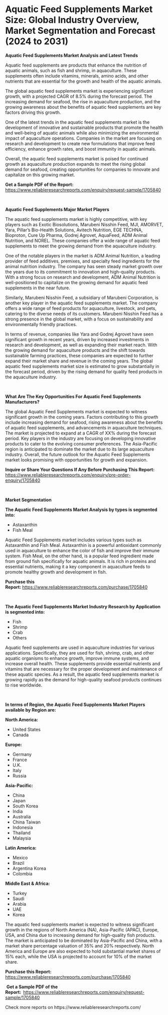 <p><h1>Aquatic Feed Supplements Market Size: Global Industry Overview, Market Segmentation and Forecast (2024 to 2031)</h1></p><p><strong>Aquatic Feed Supplements Market Analysis and Latest Trends</strong></p>
<p><p>Aquatic feed supplements are products that enhance the nutrition of aquatic animals, such as fish and shrimp, in aquaculture. These supplements often include vitamins, minerals, amino acids, and other nutrients that are essential for the growth and health of the aquatic animals.</p><p>The global aquatic feed supplements market is experiencing significant growth, with a projected CAGR of 8.5% during the forecast period. The increasing demand for seafood, the rise in aquaculture production, and the growing awareness about the benefits of aquatic feed supplements are key factors driving this growth.</p><p>One of the latest trends in the aquatic feed supplements market is the development of innovative and sustainable products that promote the health and well-being of aquatic animals while also minimizing the environmental impact of aquaculture operations. Companies in the market are focusing on research and development to create new formulations that improve feed efficiency, enhance growth rates, and boost immunity in aquatic animals.</p><p>Overall, the aquatic feed supplements market is poised for continued growth as aquaculture production expands to meet the rising global demand for seafood, creating opportunities for companies to innovate and capitalize on this growing market.</p></p>
<p><strong>Get a Sample PDF of the Report:&nbsp;</strong> <a href="https://www.reliableresearchreports.com/enquiry/request-sample/1705840">https://www.reliableresearchreports.com/enquiry/request-sample/1705840</a></p>
<p>&nbsp;</p>
<p><strong>Aquatic Feed Supplements Major Market Players</strong></p>
<p><p>The aquatic feed supplements market is highly competitive, with key players such as Exotic Biosolutions, Marubeni Nisshin Feed, MJI, AMORVET, Yara, Pillar’s Bio-Health Solutions, Avitech Nutrition, EGE TECHNA, Bioproton, Cure Up Pharma, Godrej Agrovet, AquaFeed, ADM Animal Nutrition, and NOREL. These companies offer a wide range of aquatic feed supplements to meet the growing demand from the aquaculture industry.</p><p>One of the notable players in the market is ADM Animal Nutrition, a leading provider of feed additives, premixes, and specialty feed ingredients for the animal nutrition industry. The company has seen steady market growth over the years due to its commitment to innovation and high-quality products. With a strong focus on research and development, ADM Animal Nutrition is well-positioned to capitalize on the growing demand for aquatic feed supplements in the near future.</p><p>Similarly, Marubeni Nisshin Feed, a subsidiary of Marubeni Corporation, is another key player in the aquatic feed supplements market. The company offers a wide range of feed products for aquaculture, livestock, and pets, catering to the diverse needs of its customers. Marubeni Nisshin Feed has a strong presence in the global market, with a focus on sustainability and environmentally friendly practices.</p><p>In terms of revenue, companies like Yara and Godrej Agrovet have seen significant growth in recent years, driven by increased investments in research and development, as well as expanding their market reach. With the growing demand for aquaculture products and the shift towards sustainable farming practices, these companies are expected to further expand their market share and revenue in the coming years. The global aquatic feed supplements market size is estimated to grow substantially in the forecast period, driven by the rising demand for quality feed products in the aquaculture industry.</p></p>
<p>&nbsp;</p>
<p><strong>What Are The Key Opportunities For Aquatic Feed Supplements Manufacturers?</strong></p>
<p><p>The global Aquatic Feed Supplements market is expected to witness significant growth in the coming years. Factors contributing to this growth include increasing demand for seafood, rising awareness about the benefits of aquatic feed supplements, and advancements in aquaculture techniques. The market is projected to expand at a CAGR of XX% during the forecast period. Key players in the industry are focusing on developing innovative products to cater to the evolving consumer preferences. The Asia-Pacific region is anticipated to dominate the market due to its large aquaculture industry. Overall, the future outlook for the Aquatic Feed Supplements market looks promising with opportunities for growth and expansion.</p></p>
<p><strong>Inquire or Share Your Questions If Any Before Purchasing This Report:</strong> <a href="https://www.reliableresearchreports.com/enquiry/pre-order-enquiry/1705840">https://www.reliableresearchreports.com/enquiry/pre-order-enquiry/1705840</a></p>
<p>&nbsp;</p>
<p><strong>Market Segmentation</strong></p>
<p><strong>The Aquatic Feed Supplements Market Analysis by types is segmented into:</strong></p>
<p><ul><li>Astaxanthin</li><li>Fish Meal</li></ul></p>
<p><p>Aquatic Feed Supplements market includes various types such as Astaxanthin and Fish Meal. Astaxanthin is a powerful antioxidant commonly used in aquaculture to enhance the color of fish and improve their immune system. Fish Meal, on the other hand, is a popular feed ingredient made from ground fish specifically for aquatic animals. It is rich in proteins and essential nutrients, making it a key component in aquaculture feeds to promote healthy growth and development in fish.</p></p>
<p><strong>Purchase this Report:&nbsp;</strong><a href="https://www.reliableresearchreports.com/purchase/1705840">https://www.reliableresearchreports.com/purchase/1705840</a></p>
<p>&nbsp;</p>
<p><strong>The Aquatic Feed Supplements Market Industry Research by Application is segmented into:</strong></p>
<p><ul><li>Fish</li><li>Shrimp</li><li>Crab</li><li>Others</li></ul></p>
<p><p>Aquatic feed supplements are used in aquaculture industries for various applications. Specifically, they are used for fish, shrimp, crab, and other aquatic organisms to enhance growth, improve immune systems, and increase overall health. These supplements provide essential nutrients and vitamins that are necessary for the proper development and maintenance of these aquatic species. As a result, the aquatic feed supplements market is growing rapidly as the demand for high-quality seafood products continues to rise worldwide.</p></p>
<p>&nbsp;</p>
<p><strong>In terms of Region, the Aquatic Feed Supplements Market Players available by Region are:</strong></p>
<p>
    <p> <strong> North America: </strong>
        <ul>
            <li>United States</li>
            <li>Canada</li>
        </ul>
        </p> 
    <p> <strong> Europe: </strong>
        <ul>
            <li>Germany</li>
            <li>France</li>
            <li>U.K.</li>
            <li>Italy</li>
            <li>Russia</li>
        </ul>
        </p> 
    <p> <strong> Asia-Pacific: </strong>
        <ul>
            <li>China</li>
            <li>Japan</li>
            <li>South Korea</li>
            <li>India</li>
            <li>Australia</li>
            <li>China Taiwan</li>
            <li>Indonesia</li>
            <li>Thailand</li>
            <li>Malaysia</li>
        </ul>
        </p> 
    <p> <strong> Latin America: </strong>
        <ul>
            <li>Mexico</li>
            <li>Brazil</li>
            <li>Argentina Korea</li>
            <li>Colombia</li>
        </ul>
        </p> 
    <p> <strong> Middle East & Africa: </strong>
        <ul>
            <li>Turkey</li>
            <li>Saudi</li>
            <li>Arabia</li>
            <li>UAE</li>
            <li>Korea</li>
        </ul>
    </p>
    </p>
<p><p>The aquatic feed supplements market is expected to witness significant growth in the regions of North America (NA), Asia-Pacific (APAC), Europe, USA, and China due to increasing demand for high-quality fish products. The market is anticipated to be dominated by Asia-Pacific and China, with a market share percentage valuation of 35% and 20% respectively. North America and Europe are also expected to hold substantial market shares of 15% each, while the USA is projected to account for 10% of the market share.</p></p>
<p><strong>Purchase this Report: </strong><a href="https://www.reliableresearchreports.com/purchase/1705840">https://www.reliableresearchreports.com/purchase/1705840</a></p>
<p>&nbsp;<strong>Get a Sample PDF of the Report:&nbsp;&nbsp;</strong><a href="https://www.reliableresearchreports.com/enquiry/request-sample/1705840">https://www.reliableresearchreports.com/enquiry/request-sample/1705840</a></p>
<p><strong></strong></p>
<p>Check more reports on https://www.reliableresearchreports.com/</p>